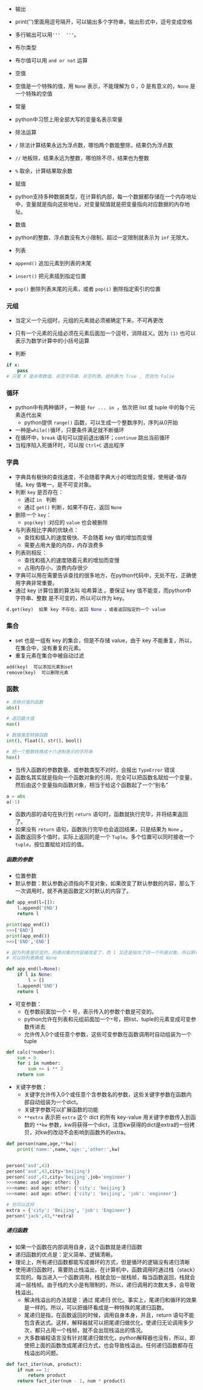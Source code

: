 - 输出
- print('')里面用逗号隔开，可以输出多个字符串，输出形式中，逗号变成空格
- 多行输出可以用`'''  '''`。

- 布尔类型
- 布尔值可以用 `and or not` 运算

- 空值
- 空值是一个特殊的值，用 `None` 表示，不能理解为 0 ，0 是有意义的，`None` 是一个特殊的空值

- 常量
- python中习惯上用全部大写的变量名表示常量

- 除法运算
- `/` 除法计算结果永远为浮点数，哪怕两个数能整除，结果仍为浮点数
- `//` 地板除，结果永远为整数，哪怕除不尽，结果也为整数
- `%` 取余，计算结果取余数

- 赋值
- python支持多种数据类型，在计算机内部，每一个数据都存储在一个内存地址中，变量就是指向这些地址，对变量赋值就是把变量指向对应数据的内存地址。

- 数值
- python的整数、浮点数没有大小限制，超过一定限制就表示为 `inf` 无限大。

- 列表
- `append()` 追加元素到列表的末尾
- `insert()` 把元素插到指定位置
- `pop()` 删除列表末尾的元素，或者 `pop(i)` 删除指定索引的位置


### 元组
- 当定义一个元组时，元组的元素就必须被确定下来，不可再更改
- 只有一个元素的元组必须在元素后面加一个逗号，消除歧义。因为 `(1)` 也可以表示为数学计算中的小括号运算

- 判断
```py
if x:
	pass
# 只要 X 是非零数值、非空字符串、非空列表，就判断为 True , 否则为 False
```

### 循环
- python中有两种循环，一种是 `for ... in `，依次把 list 或 tuple 中的每个元素迭代出来
	- python提供 `range()` 函数，可以生成一个整数序列，序列从0开始
- 一种是`while()`循环，只要条件满足就不断循环
- 在循环中，`break` 语句可以提前退出循环；`continue` 跳出当前循环
- 当程序陷入死循环时，可以按 `Ctrl+C` 退出程序

### 字典
- 字典具有极快的查找速度，不会随着字典大小的增加而变慢，使用键-值存储。key 值唯一，是不可变对象。
- 判断 `key` 是否存在：
	- 通过 `in ` 判断
	- 通过 `get()` 判断，如果不存在，返回 `None`
- 删除一个 `key`：
	- `pop(key)` :对应的 `value` 也会被删除
- 与列表相比字典的优缺点：
	- 查找和插入的速度极快、不会随着 key 值的增加而变慢
	- 需要占用大量的内存，内存浪费多
- 列表则相反：
	- 查找和插入的速度随着元素的增加而变慢
	- 占用内存小，浪费内存很少
- 字典可以用在需要告诉查找的很多地方，在python代码中，无处不在，正确使用字典非常重要。
- 通过 key 计算位置的算法叫 哈希算法 。要保证 key 值不能变，而python中 字符串、整数 是不可变的，所以可以作为 key。
```py
d.get(key)  如果 key 不存在，返回 None ，或者返回指定的一个 value
```


### 集合
- set 也是一组有 key 的集合，但是不存储 value，由于 key 不能重复，所以，在集合中，没有重复的元素。
- 重复元素在集合中被自动过滤
```py
add(key)  可以添加元素到set
remove(key)  可以删除元素

```

### 函数
```py
# 求绝对值的函数
abs()

# 返回最大值
max()

# 数据类型转换函数
int()、float()、str()、bool()

# 把一个整数转换成十六进制表示的字符串
hex()
```
- 当传入函数的参数数量、或参数类型不对时，会报出 `TypeError` 错误
- 函数名其实就是指向一个函数对象的引用，完全可以把函数名赋给一个变量，然后由这个变量指向函数对象，相当于给这个函数起了一个“别名”
```py
a = abs
a(-1)
```
- 函数内部的语句在执行到 `return` 语句时，函数就执行完毕，并将结果返回了。
- 如果没有 `return` 语句，函数执行完毕也会返回结果，只是结果为 `None` 。
- 函数返回多个值时，实际上返回的是一个 `Tuple`。多个位置可以同时接收一个 `tuple`，按位置赋给对应的值。

##### 函数的参数
- 位置参数
- 默认参数：默认参数必须指向不变对象，如果改变了默认参数的内容，那么下一次调用时，就不再是函数定义时默认的内容了。
```py
def app_end(l=[]):
	l.append('END')
	return l

print(app_end())
>>>['END']
print(app_end())
>>>['END','END']

# 因为列表是可变的，列表对象的内容被改变了，而 l 又还是指向了同一个列表对象，所以默认参数的内容就变了。
# 可以将列表换成 None

def app_end(l=None):
	if l is None:
		l = []
	l.append('END')
	return l
```
- 可变参数：
	- 在参数前面加一个 `*` 号，表示传入的参数个数是可变的。
	- python允许在列表和元组前面加一个`*`号，把list、tuple的元素变成可变参数传进去
	- 允许传入0个或任意个参数，这些可变参数在函数调用时自动组装为一个 tuple
```py
def calc(*number):
	sum = 0
	for i in number:
		sum += i ** 2
	return sum
```
- 关键字参数：
	- 关键字允许传入0个或任意个含参数名的参数，这些关键字参数在函数内部自动组装为一个dict。
	- 关键字参数可以扩展函数的功能
	- `**extra` 表示把 `extra` 这个 dict 的所有 key-value 用关键字参数传入到函数的 `**kw` 参数，kw将获得一个dict，注意kw获得的dict是extra的一份拷贝，对kw的改动不会影响到函数外的extra。
```py
def person(name,age,**kw):
    print('name:',name,'age:','other:',kw)


person('asd',43)
person('asd',43,city='beijing')
person('asd',43,city='beijing',job='engineer')
>>>name: asd age: other: {}
>>>name: asd age: other: {'city': 'beijing'}
>>>name: asd age: other: {'city': 'beijing', 'job': 'engineer'}

# 也可以这样
extra = {'city': 'Beijing', 'job': 'Engineer'}
person('jack',43,**extra)
```

##### 递归函数
- 如果一个函数在内部调用自身，这个函数就是递归函数
- 递归函数的优点是：定义简单、逻辑清晰。
- 理论上，所有递归函数都能写成循环的方式，但是循环的逻辑没有递归清晰
- 使用递归函数时，需要防止栈溢出，在计算机中，函数调用时通过栈（stack）实现的。每当进入一个函数调用，栈就会加一层栈帧，每当函数返回，栈就会减一层栈帧。由于栈的大小是有限制的，所以，递归调用的次数太多，会导致栈溢出。
	- 解决栈溢出的办法就是：通过 尾递归 优化。事实上，尾递归和循环的效果是一样的。所以，可以把循环看成是一种特殊的尾递归函数。
	- 尾递归是指，在函数返回的时候，调用自身本身，并且，return 语句不能包含表达式。这样，解释器就可以把尾递归做优化，使递归无论调用多少次，都只占用一个栈帧，就不会出现栈溢出的情况。
	- 大多数编程语言没有针对尾递归做优化，python解释器也没有，所以，即使把上面的函数改成尾递归方式，也会导致栈溢出。任何递归函数都存在栈溢出的问题。
```py
def fact_iter(num, product):
    if num == 1:
        return product
    return fact_iter(num - 1, num * product)
```